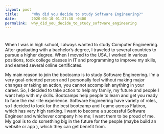 ```yaml
---
layout: post
title:      "Why did you decide to study Software Engineering?"
date:       2020-03-10 01:27:38 -0400
permalink:  why_did_you_decide_to_study_software_engineering
---
```


# 
When I was in high school, I always wanted to study Computer Engineering. After graduating with a bachelor’s degree, I traveled to several countries to pursue a higher degree. When I moved to the USA, I worked in various positions, took college classes in IT and programming to improve my skills, and earned several online certificates.

My main reason to join the bootcamp is to study Software Engineering. I’m a very goal-oriented person and I personally feel without making major changes or taking an action, you cannot accomplish anything in your career. So, I decided to take action to help my family, my future and people I want help with my skills. Bootcamps help people to learn and get you ready to face the real-life experience. Software Engineering have variety of roles, so I decided to look for the best bootcamp and I came across Flatiron, which has very high ranking. I want to become a successful Software Engineer and whichever company hire me; I want them to be proud of me. My goal is to do something big in the future for the people (maybe build an website or app ), which they can get benefit from.





